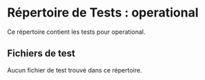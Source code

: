 # Répertoire de Tests : operational

Ce répertoire contient les tests pour operational.

## Fichiers de test

Aucun fichier de test trouvé dans ce répertoire.